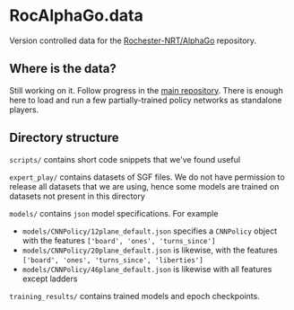 # RocAlphaGo.data

Version controlled data for the [Rochester-NRT/AlphaGo](https://github.com/Rochester-NRT/AlphaGo) repository.

## Where is the data?

Still working on it. Follow progress in the [main repository](https://github.com/Rochester-NRT/AlphaGo). There is enough here to load and run a few partially-trained policy networks as standalone players.

## Directory structure

`scripts/` contains short code snippets that we've found useful

`expert_play/` contains datasets of SGF files. We do not have permission to release all datasets that we are using, hence some models are trained on datasets not present in this directory

`models/` contains `json` model specifications. For example

* `models/CNNPolicy/12plane_default.json` specifies a `CNNPolicy` object with the features `['board', 'ones', 'turns_since']`
* `models/CNNPolicy/20plane_default.json` is likewise, with the features `['board', 'ones', 'turns_since', 'liberties']`
* `models/CNNPolicy/46plane_default.json` is likewise with all features except ladders

`training_results/` contains trained models and epoch checkpoints.